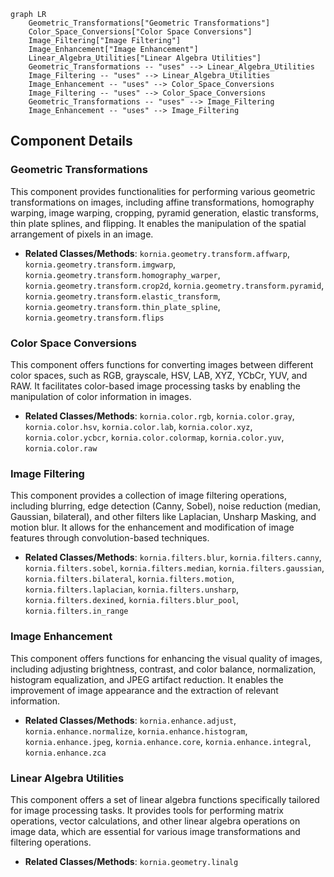 ```mermaid
graph LR
    Geometric_Transformations["Geometric Transformations"]
    Color_Space_Conversions["Color Space Conversions"]
    Image_Filtering["Image Filtering"]
    Image_Enhancement["Image Enhancement"]
    Linear_Algebra_Utilities["Linear Algebra Utilities"]
    Geometric_Transformations -- "uses" --> Linear_Algebra_Utilities
    Image_Filtering -- "uses" --> Linear_Algebra_Utilities
    Image_Enhancement -- "uses" --> Color_Space_Conversions
    Image_Filtering -- "uses" --> Color_Space_Conversions
    Geometric_Transformations -- "uses" --> Image_Filtering
    Image_Enhancement -- "uses" --> Image_Filtering
```

## Component Details

### Geometric Transformations
This component provides functionalities for performing various geometric transformations on images, including affine transformations, homography warping, image warping, cropping, pyramid generation, elastic transforms, thin plate splines, and flipping. It enables the manipulation of the spatial arrangement of pixels in an image.
- **Related Classes/Methods**: `kornia.geometry.transform.affwarp`, `kornia.geometry.transform.imgwarp`, `kornia.geometry.transform.homography_warper`, `kornia.geometry.transform.crop2d`, `kornia.geometry.transform.pyramid`, `kornia.geometry.transform.elastic_transform`, `kornia.geometry.transform.thin_plate_spline`, `kornia.geometry.transform.flips`

### Color Space Conversions
This component offers functions for converting images between different color spaces, such as RGB, grayscale, HSV, LAB, XYZ, YCbCr, YUV, and RAW. It facilitates color-based image processing tasks by enabling the manipulation of color information in images.
- **Related Classes/Methods**: `kornia.color.rgb`, `kornia.color.gray`, `kornia.color.hsv`, `kornia.color.lab`, `kornia.color.xyz`, `kornia.color.ycbcr`, `kornia.color.colormap`, `kornia.color.yuv`, `kornia.color.raw`

### Image Filtering
This component provides a collection of image filtering operations, including blurring, edge detection (Canny, Sobel), noise reduction (median, Gaussian, bilateral), and other filters like Laplacian, Unsharp Masking, and motion blur. It allows for the enhancement and modification of image features through convolution-based techniques.
- **Related Classes/Methods**: `kornia.filters.blur`, `kornia.filters.canny`, `kornia.filters.sobel`, `kornia.filters.median`, `kornia.filters.gaussian`, `kornia.filters.bilateral`, `kornia.filters.motion`, `kornia.filters.laplacian`, `kornia.filters.unsharp`, `kornia.filters.dexined`, `kornia.filters.blur_pool`, `kornia.filters.in_range`

### Image Enhancement
This component offers functions for enhancing the visual quality of images, including adjusting brightness, contrast, and color balance, normalization, histogram equalization, and JPEG artifact reduction. It enables the improvement of image appearance and the extraction of relevant information.
- **Related Classes/Methods**: `kornia.enhance.adjust`, `kornia.enhance.normalize`, `kornia.enhance.histogram`, `kornia.enhance.jpeg`, `kornia.enhance.core`, `kornia.enhance.integral`, `kornia.enhance.zca`

### Linear Algebra Utilities
This component offers a set of linear algebra functions specifically tailored for image processing tasks. It provides tools for performing matrix operations, vector calculations, and other linear algebra operations on image data, which are essential for various image transformations and filtering operations.
- **Related Classes/Methods**: `kornia.geometry.linalg`

